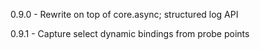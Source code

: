 0.9.0 - Rewrite on top of core.async; structured log API

0.9.1 - Capture select dynamic bindings from probe points
